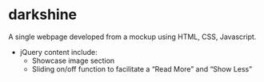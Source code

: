 # darkshine
A single webpage developed from a mockup using HTML, CSS, Javascript.
- jQuery content include:
  - Showcase image section
  - Sliding on/off function to facilitate a “Read More” and “Show Less”
